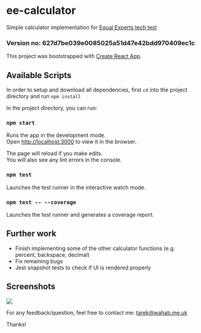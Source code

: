 # ee-calculator

Simple calculator implementation for [Equal Experts tech test](https://equalexperts.github.io/ee-tech-interviews-uk/calculator-problem.html)

### Version no: 627d7be039e0085025a51d47e42bdd970409ec1c

This project was bootstrapped with [Create React App](https://github.com/facebook/create-react-app).

## Available Scripts

In order to setup and download all dependencies, first `cd` into the project directory and run `npm install`

In the project directory, you can run:

### `npm start`

Runs the app in the development mode.<br>
Open [http://localhost:3000](http://localhost:3000) to view it in the browser.

The page will reload if you make edits.<br>
You will also see any lint errors in the console.

### `npm test`

Launches the test runner in the interactive watch mode.<br>

### `npm test -- --coverage`

Launches the test runner and generates a coverage report.<br>

## Further work

- Finish implementing some of the other calculator functions (e.g. percent, backspace, decimal)
- Fix remaining bugs
- Jest snapshot tests to check if UI is rendered properly

## Screenshots

<img src="https://github.com/tarekw/ee-calculator/raw/master/screenshotss/ee-calculator.png"/>


For any feedback/question, feel free to contact me: tarek@wahab.me.uk

Thanks!
